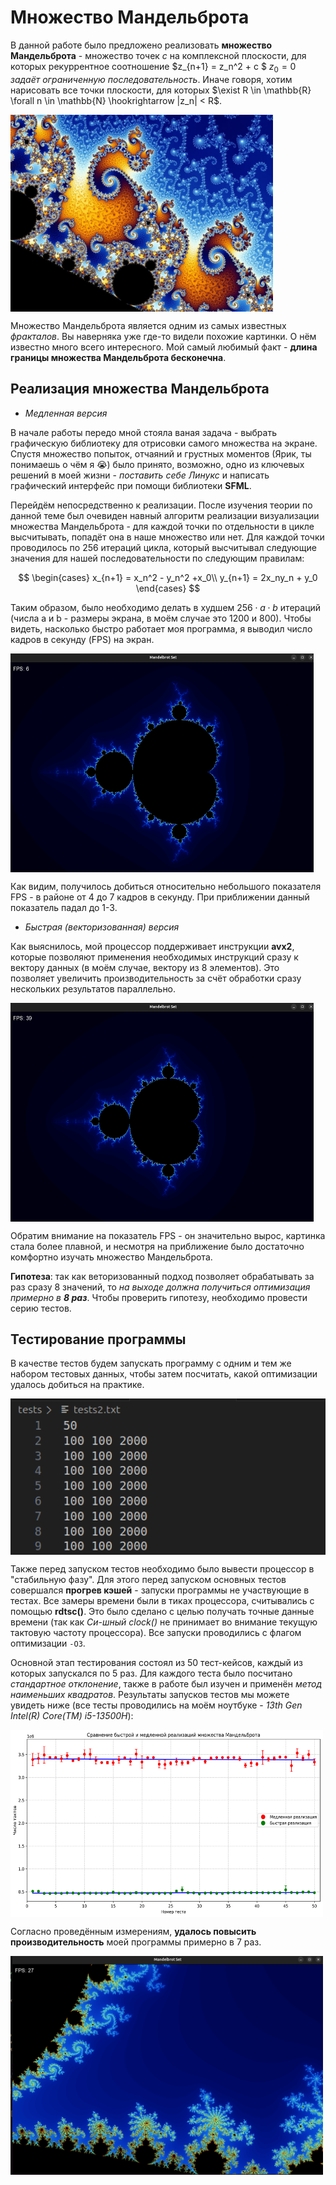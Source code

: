 # **Множество Мандельброта**

В данной работе было предложено реализовать **множество Мандельброта** - множество точек $c$ на комплексной плоскости, для которых рекуррентное соотношение $z_{n+1} = z_n^2 + c $ $z_0 = 0$ *задаёт ограниченную последовательность*. Иначе говоря, хотим нарисовать все точки плоскости, для которых $\exist R \in \mathbb{R}  \forall n \in \mathbb{N} \hookrightarrow |z_n| < R$.

<img align="center" width="420" height="315" src="img/img1.jpg">

Множество Мандельброта является одним из самых известных *фракталов*. Вы наверняка уже где-то видели похожие картинки. О нём известно много всего интересного. Мой самый любимый факт - **длина границы множества Мандельброта бесконечна**.

## Реализация множества Мандельброта

* *Медленная версия*

В начале работы передо мной стояла ваная задача - выбрать графическую библиотеку для отрисовки самого множества на экране. Спустя множество попыток, отчаяний и грустных моментов (Ярик, ты понимаешь о чём я 😭) было принято, возможно, одно из ключевых решений в моей жизни - *поставить себе Линукс* и написать графический интерфейс при помощи библиотеки **SFML**.

Перейдём непосредственно к реализации. После изучения теории по данной теме был очевиден навный алгоритм реализации визуализации множества Мандельброта - для каждой точки по отдельности в цикле высчитывать, попадёт она в наше множество или нет. Для каждой точки проводилось по 256 итераций цикла, который высчитывал следующие значения для нашей последовательности по следующим правилам:

$$
 \begin{cases}
   x_{n+1} = x_n^2 - y_n^2 +x_0\\
   y_{n+1} = 2x_ny_n + y_0
 \end{cases}
$$

Таким образом, было необходимо делать в худшем $256 \cdot a \cdot b$ итераций (числа a и b - размеры экрана, в моём случае это 1200 и 800). Чтобы видеть, насколько быстро работает моя программа, я выводил число кадров в секунду (FPS) на экран.

<img align="center" width="485" height="350" src="img/slow.png">

Как видим, получилось добиться относительно небольшого показателя FPS - в районе от 4 до 7 кадров в секунду. При приближении данный показатель падал до 1-3.

* *Быстрая (векторизованная) версия*

Как выяснилось, мой процессор поддерживает инструкции **avx2**, которые позволяют применения необходимых инструкций сразу к вектору данных (в моём случае, вектору из 8 элементов). Это позволяет увеличить производительность за счёт обработки сразу нескольких результатов параллельно.

<img align="center" width="485" height="350" src="img/fast.png">

Обратим внимание на показатель FPS - он значительно вырос, картинка стала более плавной, и несмотря на приближение было достаточно комфортно изучать множество Мандельброта.

**Гипотеза**: так как веторизованный подход позволяет обрабатывать за раз сразу 8 значений, то *на выходе должна получиться оптимизация примерно в **8 раз***. Чтобы проверить гипотезу, необходимо провести серию тестов.

## Тестирование программы

В качестве тестов будем запускать программу с одним и тем же набором тестовых данных, чтобы затем посчитать, какой оптимизации удалось добиться на практике.

<img align="center" width="700" height="250" src="img/test.png">

Также перед запуском тестов необходимо было вывести процессор в "стабильную фазу". Для этого перед запуском основных тестов совершался **прогрев кэшей** - запуски программы не участвующие в тестах. Все замеры времени  были в тиках процессора, считывались с помощью **rdtsc()**. Это было сделано с целью получать точные данные времени (так как *Си-шный clock()* не принимает во внимание текущую тактовую частоту процессора). Все запуски проводились с флагом оптимизации `-O3`.

Основной этап тестирования состоял из 50 тест-кейсов, каждый из которых запускался по 5 раз. Для каждого теста было посчитано *стандартное отклонение*, также в работе был изучен и применён *метод наименьших квадратов*. Результаты запусков тестов мы можете увидеть ниже (все тесты проводились на моём ноутбуке - *13th Gen Intel(R) Core(TM) i5-13500H*):

<img align="center" width="500" height="300" src="img/results.svg">

Согласно проведённым измерениям, **удалось повысить производительность** моей программы примерно в $7$ раз.

<img align="center" width="500" height="350" src="img/example.png">